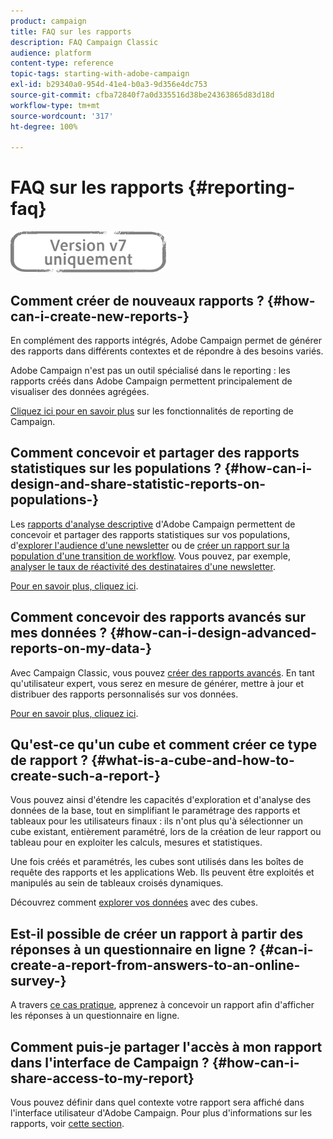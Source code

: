 ```yaml
---
product: campaign
title: FAQ sur les rapports
description: FAQ Campaign Classic
audience: platform
content-type: reference
topic-tags: starting-with-adobe-campaign
exl-id: b29340a0-954d-41e4-b0a3-9d356e4dc753
source-git-commit: cfba72840f7a0d335516d38be24363865d83d18d
workflow-type: tm+mt
source-wordcount: '317'
ht-degree: 100%

---
```


# FAQ sur les rapports {#reporting-faq}

![](../../assets/v7-only.svg)

## Comment créer de nouveaux rapports ? {#how-can-i-create-new-reports-}

En complément des rapports intégrés, Adobe Campaign permet de générer des rapports dans différents contextes et de répondre à des besoins variés.

Adobe Campaign n&#39;est pas un outil spécialisé dans le reporting : les rapports créés dans Adobe Campaign permettent principalement de visualiser des données agrégées.

[Cliquez ici pour en savoir plus](../../reporting/using/about-adobe-campaign-reporting-tools.md) sur les fonctionnalités de reporting de Campaign.

## Comment concevoir et partager des rapports statistiques sur les populations ? {#how-can-i-design-and-share-statistic-reports-on-populations-}

Les [rapports d&#39;analyse descriptive](../../reporting/using/about-descriptive-analysis.md) d&#39;Adobe Campaign permettent de concevoir et partager des rapports statistiques sur vos populations, d&#39;[explorer l&#39;audience d&#39;une newsletter](../../reporting/using/use-cases.md#analyzing-a-population) ou de [créer un rapport sur la population d&#39;une transition de workflow](../../reporting/using/use-cases.md#analyzing-a-transition-target-in-a-workflow). Vous pouvez, par exemple, [analyser le taux de réactivité des destinataires d&#39;une newsletter](../../reporting/using/use-cases.md#analyzing-recipient-tracking-logs).

[Pour en savoir plus, cliquez ici](../../reporting/using/about-descriptive-analysis.md).

## Comment concevoir des rapports avancés sur mes données ? {#how-can-i-design-advanced-reports-on-my-data-}

Avec Campaign Classic, vous pouvez [créer des rapports avancés](../../reporting/using/about-reports-creation-in-campaign.md). En tant qu&#39;utilisateur expert, vous serez en mesure de générer, mettre à jour et distribuer des rapports personnalisés sur vos données.

[Pour en savoir plus, cliquez ici](../../reporting/using/about-reports-creation-in-campaign.md).

## Qu&#39;est-ce qu&#39;un cube et comment créer ce type de rapport ? {#what-is-a-cube-and-how-to-create-such-a-report-}

Vous pouvez ainsi d&#39;étendre les capacités d&#39;exploration et d&#39;analyse des données de la base, tout en simplifiant le paramétrage des rapports et tableaux pour les utilisateurs finaux : ils n&#39;ont plus qu&#39;à sélectionner un cube existant, entièrement paramétré, lors de la création de leur rapport ou tableau pour en exploiter les calculs, mesures et statistiques.

Une fois créés et paramétrés, les cubes sont utilisés dans les boîtes de requête des rapports et les applications Web. Ils peuvent être exploités et manipulés au sein de tableaux croisés dynamiques.

Découvrez comment [explorer vos données](../../reporting/using/using-cubes-to-explore-data.md) avec des cubes.

## Est-il possible de créer un rapport à partir des réponses à un questionnaire en ligne ? {#can-i-create-a-report-from-answers-to-an-online-survey-}

A travers [ce cas pratique](../../surveys/using/use-case--displaying-report-on-answers-to-an-online-survey.md), apprenez à concevoir un rapport afin d&#39;afficher les réponses à un questionnaire en ligne.

## Comment puis-je partager l&#39;accès à mon rapport dans l&#39;interface de Campaign ?  {#how-can-i-share-access-to-my-report}

Vous pouvez définir dans quel contexte votre rapport sera affiché dans l&#39;interface utilisateur d&#39;Adobe Campaign. Pour plus d&#39;informations sur les rapports, voir [cette section](../../reporting/using/configuring-access-to-the-report.md).
